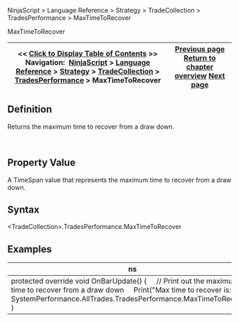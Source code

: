 ﻿
NinjaScript \> Language Reference \> Strategy \> TradeCollection \> TradesPerformance \> MaxTimeToRecover

MaxTimeToRecover

| \<\< [Click to Display Table of Contents](maxtimetorecover.md) \>\> **Navigation:**     [NinjaScript](ninjascript-1.md) \> [Language Reference](language_reference_wip-1.md) \> [Strategy](strategy-1.md) \> [TradeCollection](tradecollection-1.md) \> [TradesPerformance](tradesperformance-1.md) \> MaxTimeToRecover | [Previous page](maxconsecutivewinner-1.md) [Return to chapter overview](tradesperformance-1.md) [Next page](monthlystddev-1.md) |
| --- | --- |
## Definition
Returns the maximum time to recover from a draw down.  

 
## Property Value
A TimeSpan value that represents the maximum time to recover from a draw down.
 
## Syntax
\<TradeCollection\>.TradesPerformance.MaxTimeToRecover
 
## 
## Examples

| ns |
| --- |
| protected override void OnBarUpdate() {      // Print out the maximum time to recover from a draw down      Print("Max time to recover is: " \+ SystemPerformance.AllTrades.TradesPerformance.MaxTimeToRecover); } |

